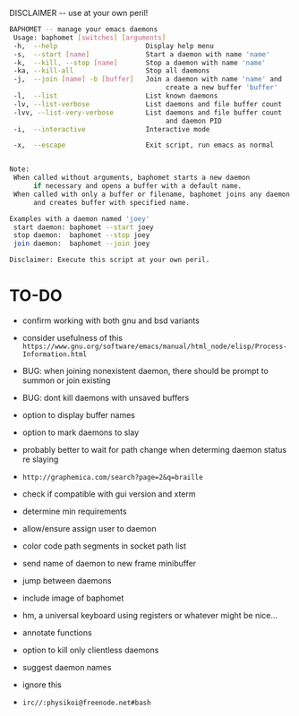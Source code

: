 DISCLAIMER -- use at your own peril!


````bash
BAPHOMET -- manage your emacs daemons
 Usage: baphomet [switches] [arguments]
 -h,  --help                      Display help menu
 -s,  --start [name]              Start a daemon with name 'name'
 -k,  --kill, --stop [name]       Stop a daemon with name 'name'
 -ka, --kill-all                  Stop all daemons
 -j,  --join [name] -b [buffer]   Join a daemon with name 'name' and
                                       create a new buffer 'buffer'
 -l,  --list                      List known daemons
 -lv, --list-verbose              List daemons and file buffer count
 -lvv, --list-very-verbose        List daemons and file buffer count
                                       and daemon PID
 -i,  --interactive               Interactive mode

 -x,  --escape                    Exit script, run emacs as normal


Note:
 When called without arguments, baphomet starts a new daemon
      if necessary and opens a buffer with a default name.
 When called with only a buffer or filename, baphomet joins any daemon
      and creates buffer with specified name.

Examples with a daemon named 'joey'
 start daemon: baphomet --start joey
 stop daemon:  baphomet --stop joey
 join daemon:  baphomet --join joey

Disclaimer: Execute this script at your own peril.
````





TO-DO
===
* confirm working with both gnu and bsd variants
* consider usefulness of this `https://www.gnu.org/software/emacs/manual/html_node/elisp/Process-Information.html`
* BUG: when joining nonexistent daemon, there should be prompt to summon or join existing
* BUG: dont kill daemons with unsaved buffers
* option to display buffer names
* option to mark daemons to slay
* probably better to wait for path change when determing daemon status re slaying
* `http://graphemica.com/search?page=2&q=braille`
* check if compatible with gui version and xterm
* determine min requirements
* allow/ensure assign user to daemon
* color code path segments in socket path list
* send name of daemon to new frame minibuffer
* jump between daemons
* include image of baphomet
* hm, a universal keyboard using registers or whatever might be nice...
* annotate functions
* option to kill only clientless daemons
* suggest daemon names

* ignore this
* `irc//:physikoi@freenode.net#bash`
